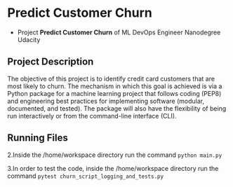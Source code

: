 # Predict Customer Churn

- Project **Predict Customer Churn** of ML DevOps Engineer Nanodegree Udacity

## Project Description
The objective of this project is to identify credit card customers that are most likely to churn. The mechanism in which this goal is achieved is via a Python package for a machine learning project that follows coding (PEP8) and engineering best practices for implementing software (modular, documented, and tested). The package will also have the flexibility of being run interactively or from the command-line interface (CLI).


## Running Files
2.Inside the /home/workspace directory run the command `python main.py`

3.In order to test the code, inside the /home/workspace directory run the command `pytest churn_script_logging_and_tests.py`
